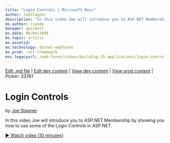 ```yaml
---
title: "Login Controls | Microsoft Docs"
author: JoeStagner
description: "In this video Joe will introduce you to ASP.NET Membership by showing you how to use some of the Login Controls in ASP.NET."
ms.author: riande
manager: wpickett
ms.date: 06/04/2009
ms.topic: article
ms.assetid: 
ms.technology: dotnet-webforms
ms.prod: .net-framework
msc.legacyurl: /web-forms/videos/building-35-applications/login-controls
---
```

[Edit .md file](C:\Projects\msc\dev\Msc.Www\Web.ASP\App_Data\github\web-forms\videos\building-35-applications\login-controls.md) | [Edit dev content](http://www.aspdev.net/umbraco#/content/content/edit/26804) | [View dev content](http://docs.aspdev.net/tutorials/web-forms/videos/building-35-applications/login-controls.html) | [View prod content](http://www.asp.net/web-forms/videos/building-35-applications/login-controls) | Picker: 33761

Login Controls
====================
by [Joe Stagner](https://github.com/JoeStagner)

In this video Joe will introduce you to ASP.NET Membership by showing you how to use some of the Login Controls in ASP.NET.

[&#9654; Watch video (10 minutes)](https://channel9.msdn.com/Blogs/ASP-NET-Site-Videos/login-controls)